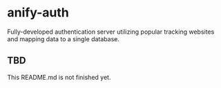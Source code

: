 # anify-auth
Fully-developed authentication server utilizing popular tracking websites and mapping data to a single database.

## TBD
This README.md is not finished yet.